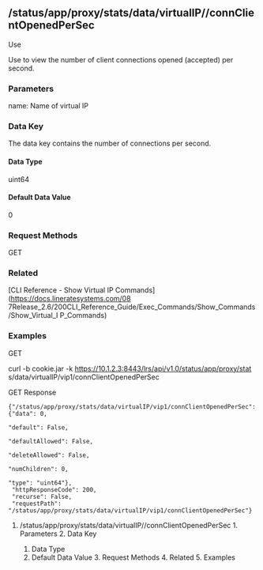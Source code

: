 ## /status/app/proxy/stats/data/virtualIP/<name>/connClientOpenedPerSec

Use

Use to view the number of client connections opened (accepted) per second.

### Parameters

name: Name of virtual IP

### Data Key

The data key contains the number of connections per second.

#### Data Type

uint64

#### Default Data Value

0

### Request Methods

GET

### Related

[CLI Reference - Show Virtual IP Commands](https://docs.lineratesystems.com/08
7Release_2.6/200CLI_Reference_Guide/Exec_Commands/Show_Commands/Show_Virtual_I
P_Commands)

### Examples

GET

curl -b cookie.jar -k https://10.1.2.3:8443/lrs/api/v1.0/status/app/proxy/stat
s/data/virtualIP/vip1/connClientOpenedPerSec

GET Response

    
    {"/status/app/proxy/stats/data/virtualIP/vip1/connClientOpenedPerSec": {"data": 0,
                                                                               "default": False,
                                                                               "defaultAllowed": False,
                                                                               "deleteAllowed": False,
                                                                               "numChildren": 0,
                                                                               "type": "uint64"},
     "httpResponseCode": 200,
     "recurse": False,
     "requestPath": "/status/app/proxy/stats/data/virtualIP/vip1/connClientOpenedPerSec"}
    

  1. /status/app/proxy/stats/data/virtualIP/<name>/connClientOpenedPerSec
    1. Parameters
    2. Data Key
      1. Data Type
      2. Default Data Value
    3. Request Methods
    4. Related
    5. Examples

